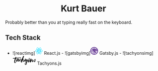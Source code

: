 <h1 align="center">
 Kurt Bauer
</h1>
Probably better than you at typing really fast on the keyboard.

## Tech Stack
* ![reactimg]<img src="src/assets/logos/React.js_logo-512.png" height="25px" width="25px" /> React.js - ![gatsbyimg]<img src="src/assets/logos/gatsby-logo.png" height="25px" width="25px" /> Gatsby.js - 
![tachyonsimg]<img src="src/assets/logos/tachyonsLogo.png" height="30px" width="75px" /> Tachyons.js
